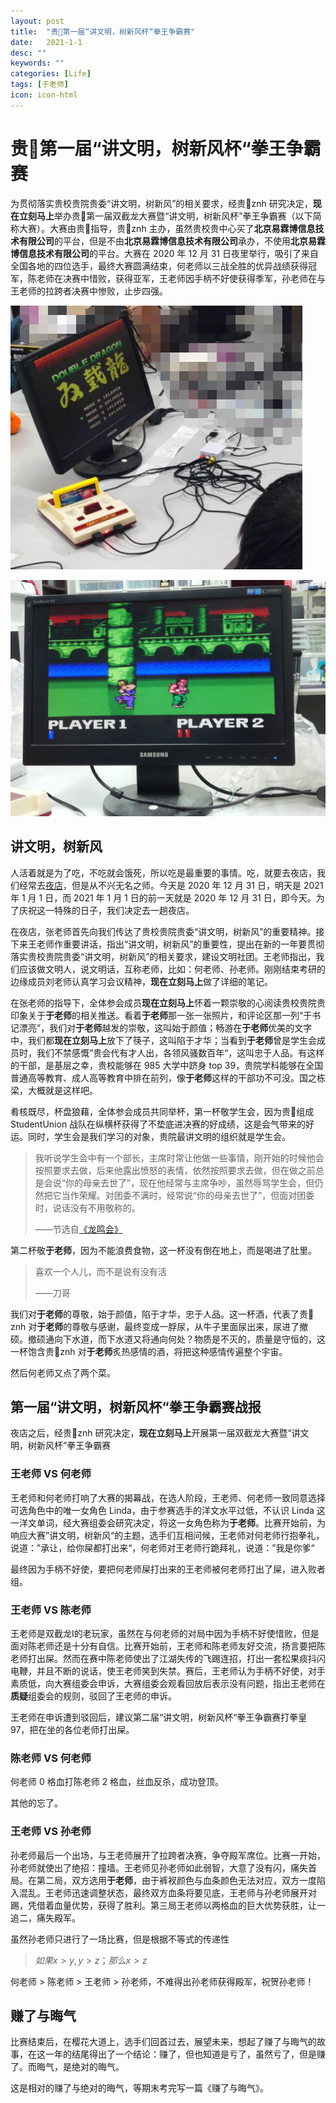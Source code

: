 ```yaml
---
layout: post
title:  "贵🐋第一届“讲文明，树新风杯“拳王争霸赛"
date:   2021-1-1
desc: ""
keywords: ""
categories: [Life]
tags: [于老师]
icon: icon-html
---
```


# 贵🐋第一届“讲文明，树新风杯“拳王争霸赛

为贯彻落实贵校贵院贵委“讲文明，树新风”的相关要求，经贵🐋znh 研究决定，**现在立刻马上**举办贵🐋第一届双截龙大赛暨“讲文明，树新风杯”拳王争霸赛（以下简称大赛）。大赛由贵🐋指导，贵🐋znh 主办，虽然贵校贵中心买了**北京易霖博信息技术有限公司**的平台，但是不由**北京易霖博信息技术有限公司**承办，不使用**北京易霖博信息技术有限公司**的平台。大赛在 2020 年 12 月 31 日夜里举行，吸引了来自全国各地的四位选手，最终大赛圆满结束，何老师以三战全胜的优异战绩获得冠军，陈老师在决赛中惜败，获得亚军，王老师因手柄不好使获得季军，孙老师在与王老师的拉跨者决赛中惨败，止步四强。

![1](https://raw.githubusercontent.com/AiDaiP/images/master/%E5%8F%8C%E6%88%AA%E9%BE%99/1.png)

![2](https://raw.githubusercontent.com/AiDaiP/images/master/%E5%8F%8C%E6%88%AA%E9%BE%99/2.jpg)

## 讲文明，树新风

人活着就是为了吃，不吃就会饿死，所以吃是最重要的事情。吃，就要去夜店，我们经常去[夜店](https://aidaip.github.io/life/2020/10/06/%E5%A4%9C%E5%BA%97.html)，但是从不兴无名之师。今天是 2020 年 12 月 31 日，明天是 2021 年 1 月 1 日，而 2021 年 1 月 1 日的前一天就是 2020 年 12 月 31 日，即今天。为了庆祝这一特殊的日子，我们决定去一趟夜店。

在夜店，张老师首先向我们传达了贵校贵院贵委“讲文明，树新风”的重要精神。接下来王老师作重要讲话，指出“讲文明，树新风”的重要性，提出在新的一年要贯彻落实贵校贵院贵委“讲文明，树新风”的相关要求，建设文明社团。王老师指出，我们应该做文明人，说文明话，互称老师，比如：何老师、孙老师。刚刚结束考研的边缘成员刘老师认真学习会议精神，**现在立刻马上**做了详细的笔记。

在张老师的指导下，全体参会成员**现在立刻马上**怀着一颗崇敬的心阅读贵校贵院贵印象关于**于老师**的相关推送。看着**于老师**那一张一张照片，和评论区那一列“于书记漂亮”，我们对**于老师**越发的崇敬，这叫始于颜值；畅游在**于老师**优美的文字中，我们都**现在立刻马上**放下了筷子，这叫陷于才华；当看到**于老师**曾是学生会成员时，我们不禁感慨”贵会代有才人出，各领风骚数百年“，这叫忠于人品。有这样的干部，是基层之幸，贵校能够在 985 大学中跻身 top 39，贵院学科能够在全国普通高等教育、成人高等教育中排在前列，像**于老师**这样的干部功不可没。国之栋梁，大概就是这样吧。

肴核既尽，杯盘狼藉，全体参会成员共同举杯，第一杯敬学生会，因为贵🐋组成 StudentUnion 战队在纵横杯获得了不垫底进决赛的好成绩，这是会气带来的好运。同时，学生会是我们学习的对象，贵院最讲文明的组织就是学生会。

> 我听说学生会中有一个部长，主席时常让他做一些事情，刚开始的时候他会按照要求去做，后来他露出愤怒的表情，依然按照要求去做，但在做之前总是会说“你的母亲去世了”，现在他经常与主席争吵，虽然辱骂学生会，但仍然把它当作荣耀。对团委不满时，经常说“你的母亲去世了”，但面对团委时，说话没有不用敬称的。
>
> ——节选自[《龙鸣会》](https://aidaip.github.io/life/2020/03/03/%E9%BE%99%E9%B8%A3%E4%BC%9A.html)

第二杯敬**于老师**，因为不能浪费食物，这一杯没有倒在地上，而是喝进了肚里。

> 喜欢一个人儿，而不是说有没有活
>
> ——刀哥

我们对**于老师**的尊敬，始于颜值，陷于才华，忠于人品。这一杯酒，代表了贵🐋znh 对**于老师**的尊敬与感谢，最终变成一脬尿，从牛子里面尿出来，尿进了撤硕。撤硕通向下水道，而下水道又将通向何处？物质是不灭的，质量是守恒的，这一杯饱含贵🐋znh 对**于老师**炙热感情的酒，将把这种感情传遍整个宇宙。

然后何老师又点了两个菜。

## 第一届“讲文明，树新风杯“拳王争霸赛战报

夜店之后，经贵🐋znh 研究决定，**现在立刻马上**开展第一届双截龙大赛暨“讲文明，树新风杯”拳王争霸赛

### 王老师 VS 何老师

王老师和何老师打响了大赛的揭幕战，在选人阶段，王老师、何老师一致同意选择可选角色中的唯一女角色 Linda，由于参赛选手的洋文水平过低，不认识 Linda 这一洋文单词，经大赛组委会研究决定，将这一女角色称为**于老师**。比赛开始前，为响应大赛”讲文明，树新风“的主题，选手们互相问候，王老师对何老师行抱拳礼，说道：”承让，给你屎都打出来“，何老师对王老师行跪拜礼，说道：”我是你爹“

最终因为手柄不好使，要把何老师屎打出来的王老师被何老师打出了屎，进入败者组。

### 王老师 VS 陈老师

王老师是双截龙Ⅰ的老玩家，虽然在与何老师的对局中因为手柄不好使惜败，但是面对陈老师还是十分有自信。比赛开始前，王老师和陈老师友好交流，扬言要把陈老师打出屎。然而在赛中陈老师使出了江湖失传的飞踢连招，打出一套松果痰抖闪电鞭，并且不断的说话，使王老师笑到失禁。赛后，王老师认为手柄不好使，对手素质低，向大赛组委会申诉，大赛组委会观看回放后表示没有问题，指出王老师在**质疑**组委会的规则，驳回了王老师的申诉。

王老师在申诉遭到驳回后，建议第二届“讲文明，树新风杯“拳王争霸赛打拳皇 97，把在坐的各位老师打出屎。

### 陈老师 VS 何老师

何老师 0 格血打陈老师 2 格血，丝血反杀，成功登顶。

其他的忘了。

### 王老师 VS 孙老师

孙老师最后一个出场，与王老师展开了拉跨者决赛，争夺殿军席位。比赛一开始，孙老师就使出了绝招：撞墙。王老师见孙老师如此弱智，大意了没有闪，痛失首局。在第二局，双方选用**于老师**，由于裤衩颜色与血条颜色无法对应，双方一度陷入混乱。王老师迅速调整状态，最终双方血条将要见底，王老师与孙老师展开对踢，凭借着血量优势，获得了胜利。第三局王老师以两格血的巨大优势获胜，让一追二，痛失殿军。

虽然孙老师只进行了一场比赛，但是根据不等式的传递性

> $如果 x>y, y>z；那么 x>z$

何老师 > 陈老师 > 王老师 > 孙老师，不难得出孙老师获得殿军，祝贺孙老师！

## 赚了与晦气

比赛结束后，在樱花大道上，选手们回首过去，展望未来，想起了赚了与晦气的故事，在这一年的结尾得出了一个结论：赚了，但也知道是亏了，虽然亏了，但是赚了。而晦气，是绝对的晦气。

这是相对的赚了与绝对的晦气，等期末考完写一篇《赚了与晦气》。



